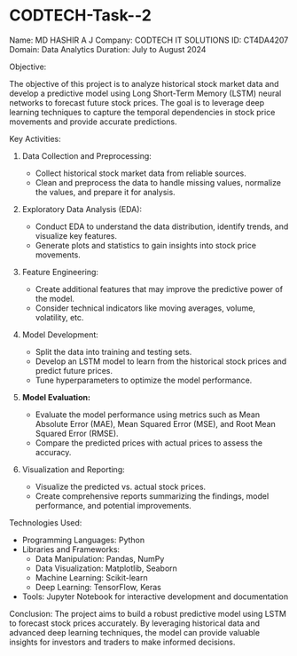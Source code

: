# CODTECH-Task--2

Name: MD HASHIR A J
Company: CODTECH IT SOLUTIONS
ID: CT4DA4207
Domain: Data Analytics
Duration: July to August 2024

Objective:

The objective of this project is to analyze historical stock market data and develop a predictive model using Long Short-Term Memory (LSTM) neural networks to forecast future stock prices. The goal is to leverage deep learning techniques to capture the temporal dependencies in stock price movements and provide accurate predictions.

Key Activities:
1. Data Collection and Preprocessing:
   - Collect historical stock market data from reliable sources.
   - Clean and preprocess the data to handle missing values, normalize the values, and prepare it for analysis.

2. Exploratory Data Analysis (EDA):
   - Conduct EDA to understand the data distribution, identify trends, and visualize key features.
   - Generate plots and statistics to gain insights into stock price movements.

3. Feature Engineering:
   - Create additional features that may improve the predictive power of the model.
   - Consider technical indicators like moving averages, volume, volatility, etc.

4. Model Development:
   - Split the data into training and testing sets.
   - Develop an LSTM model to learn from the historical stock prices and predict future prices.
   - Tune hyperparameters to optimize the model performance.

5. **Model Evaluation:**
   - Evaluate the model performance using metrics such as Mean Absolute Error (MAE), Mean Squared Error (MSE), and Root Mean Squared Error (RMSE).
   - Compare the predicted prices with actual prices to assess the accuracy.

6. Visualization and Reporting:
   - Visualize the predicted vs. actual stock prices.
   - Create comprehensive reports summarizing the findings, model performance, and potential improvements.

Technologies Used:
- Programming Languages: Python
- Libraries and Frameworks:
  - Data Manipulation: Pandas, NumPy
  - Data Visualization: Matplotlib, Seaborn
  - Machine Learning: Scikit-learn
  - Deep Learning: TensorFlow, Keras
- Tools: Jupyter Notebook for interactive development and documentation

Conclusion:
The project aims to build a robust predictive model using LSTM to forecast stock prices accurately. By leveraging historical data and advanced deep learning techniques, the model can provide valuable insights for investors and traders to make informed decisions.
